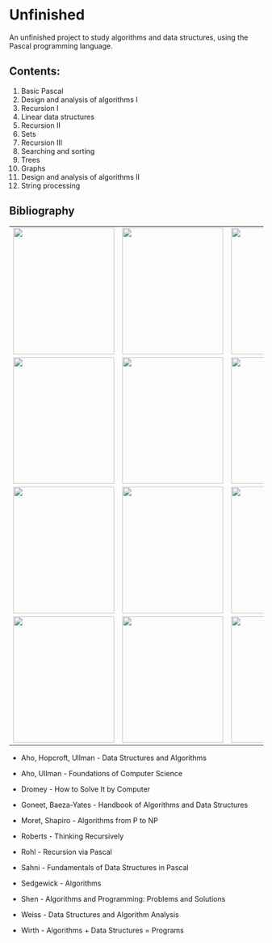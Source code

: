 # Unfinished

An unfinished project to study algorithms and data structures, using the Pascal programming language.

## Contents:

1. Basic Pascal
2. Design and analysis of algorithms I
3. Recursion I
4. Linear data structures
5. Recursion II
6. Sets
7. Recursion III
8. Searching and sorting
9. Trees
10. Graphs
11. Design and analysis of algorithms II
12. String processing

## Bibliography

| | | |
|:-------------------------:|:-------------------------:|:-------------------------:|
|<img width="200" height="250" src="https://images-na.ssl-images-amazon.com/images/I/51oZjyrkQHL._SX339_BO1,204,203,200_.jpg"> |  <img width="200" height="250" src="http://www.freetechbooks.com/uploads/1482396498-61EzGYVPF9L._SX379_BO1,204,203,200_.jpg"> |<img width="200" height="250" src="https://images-na.ssl-images-amazon.com/images/I/41G7svQOtdL._SX331_BO1,204,203,200_.jpg"> |
|<img width="200" height="250" src="https://users.dcc.uchile.cl/~rbaeza/handbook/images/handbook1.gif"> |  <img width="200" height="250" src="https://images-na.ssl-images-amazon.com/images/I/319%2B6M2WMKL.jpg"> |<img width="200" height="250" src="https://images-na.ssl-images-amazon.com/images/I/41frcr1UyvL._SX321_BO1,204,203,200_.jpg"> |
|<img width="200" height="250" src="https://images-na.ssl-images-amazon.com/images/I/51trzOq%2BJ9L._SX324_BO1,204,203,200_.jpg"> | <img width="200" height="250" src="https://images-na.ssl-images-amazon.com/images/I/51x7NKyn3zL._SX349_BO1,204,203,200_.jpg"> |<img width="200" height="250" src="https://images.gr-assets.com/books/1172236863l/151797.jpg"> |
|<img width="200" height="250" src="http://www.mathcs.emory.edu/~cheung/Courses/323/Syllabus/Intro/FIGS/wirth.jpg">|<img width="200" height="250" src="https://images-na.ssl-images-amazon.com/images/I/51Q2kmU5YvL._SX340_BO1,204,203,200_.jpg">|<img width="200" height="250" src="http://www.mathcs.emory.edu/~cheung/Courses/323/Syllabus/Intro/FIGS/wirth.jpg">|<img width="200" height="250" src="https://pictures.abebooks.com/isbn/9780716782636-us.jpg">

* Aho, Hopcroft, Ullman - Data Structures and Algorithms

* Aho, Ullman - Foundations of Computer Science

* Dromey - How to Solve It by Computer

* Goneet, Baeza-Yates - Handbook of Algorithms and Data Structures

* Moret, Shapiro - Algorithms from P to NP

* Roberts - Thinking Recursively

* Rohl - Recursion via Pascal

* Sahni - Fundamentals of Data Structures in Pascal

* Sedgewick - Algorithms

* Shen - Algorithms and Programming: Problems and Solutions

* Weiss - Data Structures and Algorithm Analysis

* Wirth - Algorithms + Data Structures = Programs
